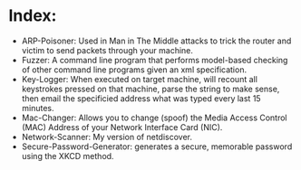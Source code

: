 # Index:
- ARP-Poisoner: Used in Man in The Middle attacks to trick the router and victim to send packets through your machine.
- Fuzzer: A command line program that performs model-based checking of other command line programs given an xml specification.
- Key-Logger: When executed on target machine, will recount all keystrokes pressed on that machine, parse the string to make sense, then email the specificied address what was typed every last 15 minutes.
- Mac-Changer: Allows you to change (spoof) the Media Access Control (MAC) Address of your Network Interface Card (NIC).
- Network-Scanner: My version of netdiscover.
- Secure-Password-Generator: generates a secure, memorable password using the XKCD method.
